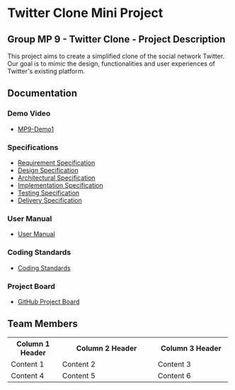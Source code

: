 # Twitter Clone Mini Project

## Group MP 9 - Twitter Clone - Project Description

This project aims to create a simplified clone of the social network Twitter. Our goal is to mimic the design, functionalities and user experiences of Twitter's existing platform.

## Documentation

### Demo Video
- [MP9-Demo1](https://drive.google.com/file/d/1Ar_Q9at2GYO3TJcUI9TfhWGdDBgVqaxi/view?usp=sharing)

### Specifications
- [Requirement Specification](link_to_srs)
- [Design Specification](link_to_design_spec)
- [Architectural Specification](link_to_architectural_spec)
- [Implementation Specification](link_to_implementation_spec)
- [Testing Specification](link_to_testing_spec)
- [Delivery Specification](link_to_delivery_spec)

### User Manual
- [User Manual](link_to_manual)

### Coding Standards
- [Coding Standards](link_to_standards)

### Project Board
- [GitHub Project Board](link_to_project_board)


## Team Members

<table>
  <tr>
    <th style="width: 100px">Column 1 Header</th>
    <th style="width: 200px">Column 2 Header</th>
    <th style="width: 150px">Column 3 Header</th>
  </tr>
  <tr>
    <td>Content 1</td>
    <td>Content 2</td>
    <td>Content 3</td>
  </tr>
  <tr>
    <td>Content 4</td>
    <td>Content 5</td>
    <td>Content 6</td>
  </tr>
</table>

